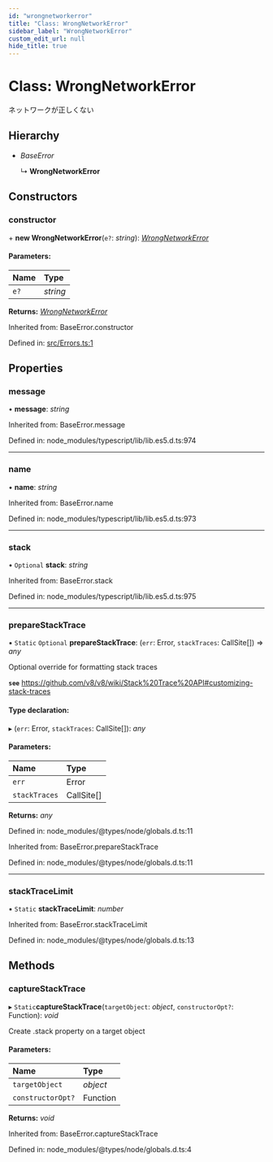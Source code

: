 ```yaml
---
id: "wrongnetworkerror"
title: "Class: WrongNetworkError"
sidebar_label: "WrongNetworkError"
custom_edit_url: null
hide_title: true
---
```


# Class: WrongNetworkError

ネットワークが正しくない

## Hierarchy

* *BaseError*

  ↳ **WrongNetworkError**

## Constructors

### constructor

\+ **new WrongNetworkError**(`e?`: *string*): [*WrongNetworkError*](wrongnetworkerror.md)

#### Parameters:

| Name | Type |
| :------ | :------ |
| `e?` | *string* |

**Returns:** [*WrongNetworkError*](wrongnetworkerror.md)

Inherited from: BaseError.constructor

Defined in: [src/Errors.ts:1](https://github.com/KyuzanInc/annapurna-sdk-js/blob/19d7af9/src/Errors.ts#L1)

## Properties

### message

• **message**: *string*

Inherited from: BaseError.message

Defined in: node_modules/typescript/lib/lib.es5.d.ts:974

___

### name

• **name**: *string*

Inherited from: BaseError.name

Defined in: node_modules/typescript/lib/lib.es5.d.ts:973

___

### stack

• `Optional` **stack**: *string*

Inherited from: BaseError.stack

Defined in: node_modules/typescript/lib/lib.es5.d.ts:975

___

### prepareStackTrace

▪ `Static` `Optional` **prepareStackTrace**: (`err`: Error, `stackTraces`: CallSite[]) => *any*

Optional override for formatting stack traces

**`see`** https://github.com/v8/v8/wiki/Stack%20Trace%20API#customizing-stack-traces

#### Type declaration:

▸ (`err`: Error, `stackTraces`: CallSite[]): *any*

#### Parameters:

| Name | Type |
| :------ | :------ |
| `err` | Error |
| `stackTraces` | CallSite[] |

**Returns:** *any*

Defined in: node_modules/@types/node/globals.d.ts:11

Inherited from: BaseError.prepareStackTrace

Defined in: node_modules/@types/node/globals.d.ts:11

___

### stackTraceLimit

▪ `Static` **stackTraceLimit**: *number*

Inherited from: BaseError.stackTraceLimit

Defined in: node_modules/@types/node/globals.d.ts:13

## Methods

### captureStackTrace

▸ `Static`**captureStackTrace**(`targetObject`: *object*, `constructorOpt?`: Function): *void*

Create .stack property on a target object

#### Parameters:

| Name | Type |
| :------ | :------ |
| `targetObject` | *object* |
| `constructorOpt?` | Function |

**Returns:** *void*

Inherited from: BaseError.captureStackTrace

Defined in: node_modules/@types/node/globals.d.ts:4
